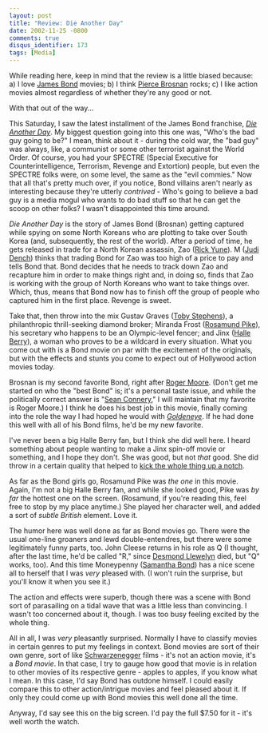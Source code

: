```yaml
---
layout: post
title: "Review: Die Another Day"
date: 2002-11-25 -0800
comments: true
disqus_identifier: 173
tags: [Media]
---
```

While reading here, keep in mind that the review is a little biased
because: a) I love [James Bond](http://www.jamesbond.com/) movies; b) I
think [Pierce Brosnan](http://us.imdb.com/Name?Brosnan,%20Pierce) rocks;
c) I like action movies almost regardless of whether they're any good or
not.
 
 With that out of the way...
 
 This Saturday, I saw the latest installment of the James Bond
franchise, [*Die Another Day*](http://us.imdb.com/Title?0246460). My
biggest question going into this one was, "Who's the bad guy going to
be?" I mean, think about it - during the cold war, the "bad guy" was
always, like, a communist or some other terrorist against the World
Order. Of course, you had your SPECTRE (Special Executive for
Counterintelligence, Terrorism, Revenge and Extortion) people, but even
the SPECTRE folks were, on some level, the same as the "evil commies."
Now that all that's pretty much over, if you notice, Bond villains
aren't nearly as interesting because they're utterly *contrived* - Who's
going to believe a bad guy is a media mogul who wants to do bad stuff so
that he can get the scoop on other folks? I wasn't disappointed this
time around.
 
 *Die Another Day* is the story of James Bond (Brosnan) getting captured
while spying on some North Koreans who are plotting to take over South
Korea (and, subsequently, the rest of the world). After a period of
time, he gets released in trade for a North Korean assassin, Zao ([Rick
Yune](http://us.imdb.com/Name?Yune,%20Rick)). M ([Judi
Dench](http://us.imdb.com/Name?Dench,%20Judi)) thinks that trading Bond
for Zao was too high of a price to pay and tells Bond that. Bond decides
that he needs to track down Zao and recapture him in order to make
things right and, in doing so, finds that Zao is working with the group
of North Koreans who want to take things over. Which, thus, means that
Bond now has to finish off the group of people who captured him in the
first place. Revenge is sweet.
 
 Take that, then throw into the mix Gustav Graves ([Toby
Stephens](http://us.imdb.com/Name?Stephens,%20Toby)), a philanthropic
thrill-seeking diamond broker; Miranda Frost ([Rosamund
Pike](http://us.imdb.com/Name?Pike,%20Rosamund)), his secretary who
happens to be an Olympic-level fencer; and Jinx ([Halle
Berry](http://us.imdb.com/Name?Berry,%20Halle)), a woman who proves to
be a wildcard in every situation. What you come out with is a Bond movie
on par with the excitement of the originals, but with the effects and
stunts you come to expect out of Hollywood action movies today.
 
 Brosnan is my second favorite Bond, right after [Roger
Moore](http://us.imdb.com/Name?Moore,+Roger). (Don't get me started on
who the "best Bond" is; it's a personal taste issue, and while the
politically correct answer is "[Sean
Connery](http://us.imdb.com/Name?Connery,+Sean)," I will maintain that
my favorite is Roger Moore.) I think he does his best job in this movie,
finally coming into the role the way I had hoped he would with
[*Goldeneye*](http://us.imdb.com/Title?0113189). If he had done this
well with all of his Bond films, he'd be my new favorite.
 
 I've never been a big Halle Berry fan, but I think she did well here. I
heard something about people wanting to make a Jinx spin-off movie or
something, and I hope they don't. She was good, but not *that* good. She
did throw in a certain quality that helped to [kick the whole thing up a
notch](http://www.emerils.com/).
 
 As far as the Bond girls go, Rosamund Pike was *the one* in this movie.
Again, I'm not a big Halle Berry fan, and while she looked good, Pike
was *by far* the hottest one on the screen. (Rosamund, if you're reading
this, feel free to stop by my place anytime.) She played her character
well, and added a sort of *subtle British* element. Love it.
 
 The humor here was well done as far as Bond movies go. There were the
usual one-line groaners and lewd double-entendres, but there were some
legitimately funny parts, too. John Cleese returns in his role as Q (I
thought, after the last time, he'd be called "R," since [Desmond
Llewelyn](http://us.imdb.com/Name?Llewelyn,%20Desmond) died, but "Q"
works, too). And this time Moneypenny ([Samantha
Bond](http://us.imdb.com/Name?Bond,%20Samantha%20(I))) has a nice scene
all to herself that I was *very* pleased with. (I won't ruin the
surprise, but you'll know it when you see it.)
 
 The action and effects were superb, though there was a scene with Bond
sort of parasailing on a tidal wave that was a little less than
convincing. I wasn't too concerned about it, though. I was too busy
feeling excited by the whole thing.
 
 All in all, I was *very* pleasantly surprised. Normally I have to
classify movies in certain genres to put my feelings in context. Bond
movies are sort of their own genre, sort of like
[Schwarzenegger](http://us.imdb.com/Name?Schwarzenegger,+Arnold) films -
it's not an action movie, it's a *Bond movie*. In that case, I try to
gauge how good that movie is in relation to other movies of its
respective genre - apples to apples, if you know what I mean. In this
case, I'd say Bond has outdone himself. I could easily compare this to
other action/intrigue movies and feel pleased about it. If only they
could come up with Bond movies this well done all the time.
 
 Anyway, I'd say see this on the big screen. I'd pay the full \$7.50 for
it - it's well worth the watch.
